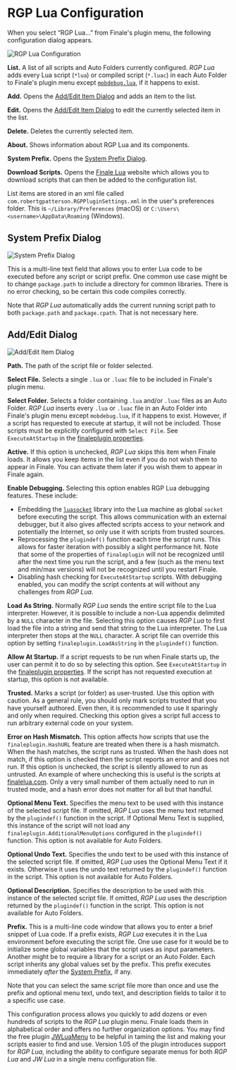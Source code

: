 RGP Lua Configuration
=====================

When you select “RGP Lua...” from Finale's plugin menu, the following configuration dialog appears.

![RGP Lua Configuration](assets/rgpluaconfig.jpg "RGP Lua Configuration")

**List.** A list of all scripts and Auto Folders currently configured. _RGP Lua_ adds every Lua script (`*lua`) or compiled script (`*.luac`) in each Auto Folder to Finale's plugin menu except [`mobdebug.lua`](/docs/rgp-lua/development-environment), if it happens to exist.

**Add.** Opens the [Add/Edit Item Dialog](#addedit-dialog) and adds an item to the list.

**Edit.** Opens the [Add/Edit Item Dialog](#addedit-dialog) to edit the currently selected item in the list.

**Delete.** Deletes the currently selected item.

**About.** Shows information about RGP Lua and its components.

**System Prefix.** Opens the [System Prefix Dialog](#system-prefix-dialog).

**Download Scripts.** Opens the [Finale Lua](https://www.finalelua.com/) website which allows you to download scripts that can then be added to the configuration list.

List items are stored in an xml file called `com.robertgpatterson.RGPPluginSettings.xml` in the user's preferences folder. This is `~/Library/Preferences` (macOS) or `C:\Users\<username>\AppData\Roaming` (Windows).

System Prefix Dialog
--------------------

![System Prefix Dialog](assets/system_prefix.jpg "System Prefix Dialog")

This is a multi-line text field that allows you to enter Lua code to be executed before any script or script prefix. One common use case might be to change `package.path` to include a directory for common libraries. There is no error checking, so be certain this code compiles correctly.

Note that _RGP Lua_ automatically adds the current running script path to both `package.path` and `package.cpath`. That is not necessary here.

Add/Edit Dialog
---------------

![Add/Edit Item Dialog](assets/additem.jpg "Add/Edit Item Dialog")

**Path.** The path of the script file or folder selected.

**Select File.** Selects a single `.lua` or `.luac` file to be included in Finale's plugin menu.

**Select Folder.** Selects a folder containing `.lua` and/or `.luac` files as an Auto Folder. _RGP Lua_ inserts every `.lua` or `.luac` file in an Auto Folder into Finale's plugin menu except `mobdebug.lua`, if it happens to exist. However, if a script has requested to execute at startup, it will not be included. Those scripts must be explicitly configured with `Select File`. See `ExecuteAtStartup` in the [finaleplugin properties](/docs/rgp-lua/finaleplugin-properties).

**Active.** If this option is unchecked, _RGP Lua_ skips this item when Finale loads. It allows you keep items in the list even if you do not wish them to appear in Finale. You can activate them later if you wish them to appear in Finale again.

**Enable Debugging.** Selecting this option enables RGP Lua debugging features. These include:

* Embedding the [`luasocket`](https://aiq0.github.io/luasocket/index.html) library into the Lua machine as global `socket` before executing the script. This allows communication with an external debugger, but it also gives affected scripts access to your network and potentially the Internet, so only use it with scripts from trusted sources.
* Reprocessing the `plugindef()` function each time the script runs. This allows for faster iteration with possibly a slight performance hit. Note that some of the properties of `finaleplugin` will not be recognized until after the next time you run the script, and a few (such as the menu text and min/max versions) will not be recognized until you restart Finale.
* Disabling hash checking for `ExecuteAtStartup` scripts. With debugging enabled, you can modify the script contents at will without any challenges from _RGP Lua_.

**Load As String.** Normally _RGP Lua_ sends the entire script file to the Lua interpreter. However, it is possible to include a non-Lua appendix delimited by a `NULL` character in the file. Selecting this option causes _RGP Lua_ to first load the file into a string and send that string to the Lua interpreter. The Lua interpreter then stops at the `NULL` character. A script file can override this option by setting `finaleplugin.LoadAsString` in the `plugindef()` function.

**Allow At Startup.** If a script requests to be run when Finale starts up, the user can permit it to do so by selecting this option. See `ExecuteAtStartup` in the [finaleplugin properties](/docs/rgp-lua/finaleplugin-properties). If the script has not requested execution at startup, this option is not available.

**Trusted.** Marks a script (or folder) as user-trusted. Use this option with caution. As a general rule, you should only mark scripts trusted that you have yourself authored. Even then, it is recommended to use it sparingly and only when required. Checking this option gives a script full access to run arbitrary external code on your system.

**Error on Hash Mismatch.** This option affects how scripts that use the `finaleplugin.HashURL` feature are treated when there is a hash mismatch. When the hash matches, the script runs as trusted. When the hash does not match, if this option is checked then the script reports an error and does not run. If this option is unchecked, the script is silently allowed to run as untrusted. An example of where unchecking this is useful is the scripts at [finalelua.com](https://www.finalelua.com/). Only a very small number of them actually need to run in trusted mode, and a hash error does not matter for all but that handful.

**Optional Menu Text.** Specifies the menu text to be used with this instance of the selected script file. If omitted, _RGP Lua_ uses the menu text returned by the `plugindef()` function in the script. If Optional Menu Text is supplied, this instance of the script will not load any `finaleplugin.AdditionalMenuOptions` configured in the `plugindef()` function. This option is not available for Auto Folders.

**Optional Undo Text.** Specifies the undo text to be used with this instance of the selected script file. If omitted, _RGP Lua_ uses the Optional Menu Text if it exists. Otherwise it uses the undo text returned by the `plugindef()` function in the script. This option is not available for Auto Folders.

**Optional Description.** Specifies the description to be used with this instance of the selected script file. If omitted, _RGP Lua_ uses the description returned by the `plugindef()` function in the script. This option is not available for Auto Folders.

**Prefix.** This is a multi-line code window that allows you to enter a brief snippet of Lua code. If a prefix exists, _RGP Lua_ executes it in the Lua environment before executing the script file. One use case for it would be to initialize some global variables that the script uses as input parameters. Another might be to require a library for a script or an Auto Folder. Each script inherits any global values set by the prefix. This prefix executes immediately *after* the [System Prefix](#system-prefix-dialog), if any.

Note that you can select the same script file more than once and use the prefix and optional menu text, undo text, and description fields to tailor it to a specific use case.

This configuration process allows you quickly to add dozens or even hundreds of scripts to the _RGP Lua_ plugin menu. Finale loads them in alphabetical order and offers no further organization options. You may find the free plugin [JWLuaMenu](https://robertgpatterson.com/-fininfo/-downloads/download-free.html) to be helpful in taming the list and making your scripts easier to find and use. Version 1.05 of the plugin introduces support for _RGP Lua_, including the ability to configure separate menus for both _RGP Lua_ and _JW Lua_ in a single menu configuration file.
